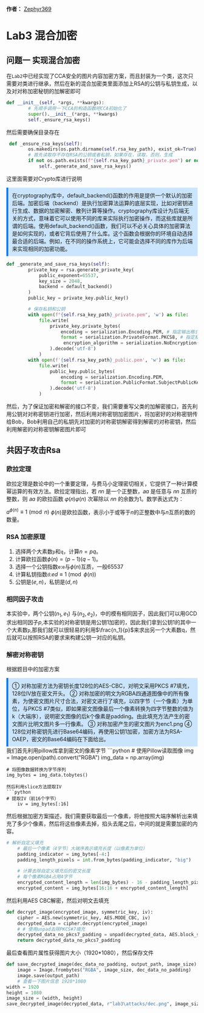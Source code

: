 **作者：** [Zephyr369](https://github.com/ZephyrVictor)

# Lab3  混合加密

## 问题一 实现混合加密

在`Lab2`中已经实现了CCA安全的图片内容加密方案，而且封装为一个类，这次只需要对类进行继承，然后在新的混合加密类里面添加上RSA的公钥与私钥生成，以及对对称加密秘钥的加解密即可

```python
def __init__(self, *args, **kwargs):
        # 先顺手调用一下CCA的构造函数吧CCA初始化了
        super().__init__(*args, **kwargs)
        self._ensure_rsa_keys()
```

然后需要确保目录存在

```python
 def _ensure_rsa_keys(self):
        os.makedirs(os.path.dirname(self.rsa_key_path), exist_ok=True)
        # 首先读取存不存在RSA的公钥或者私钥，如果存在，读取，否则，生成
        if not os.path.exists(f"{self.rsa_key_path}_private.pem") or not os.path.exists(f'{self.rsa_key_path}_public.pem'):
            self._generate_and_save_rsa_keys()
```

这里面需要对Crypto库进行说明

<div style="background-color: #cce5ff; padding: 10px; border-left: 5px solid #007bff;">
 在cryptography库中，default_backend()函数的作用是提供一个默认的加密后端。加密后端（backend）是执行加密算法运算的底层实现，比如对密钥进行生成、数据的加密解密、散列计算等操作。cryptography库设计为后端无关的方式，意味着它可以使用不同的库来实际执行加密操作，而这些库就是所谓的后端。使用default_backend()函数，我们可以不必关心具体的加密算法是如何实现的，或者它背后使用了什么库。这个函数会根据你的环境自动选择最合适的后端。例如，在不同的操作系统上，它可能会选择不同的库作为后端来实现相同的加密功能。
</div>

```python
def _generate_and_save_rsa_keys(self):
        private_key = rsa.generate_private_key(
            public_exponent=65537,
            key_size = 2048,
            backend = default_backend()
        )
        public_key = private_key.public_key()

        # 保存私钥和公钥
        with open(f"{self.rsa_key_path}_private.pem", 'w') as file:
            file.write(
                private_key.private_bytes(
                    encoding = serialization.Encoding.PEM, # 指定输出格式为PEM
                    format = serialization.PrivateFormat.PKCS8, # 指定私钥的格式为PKCS#8
                     encryption_algorithm = serialization.NoEncryption()
                ).decode('utf-8')
            )
        with open(f'{self.rsa_key_path}_public.pem', 'w') as file:
            file.write(
                public_key.public_bytes(
                    encoding = serialization.Encoding.PEM,
                    format = serialization.PublicFormat.SubjectPublicKeyInfo
                ).decode('utf-8')
            )
```

然后，为了保证加密和解密的接口不变，我们需要重写父类的加解密接口，首先利用公钥对对称密钥进行加密，然后利用对称密钥加密图片，将加密好的对称密钥传给Bob，Bob利用自己的私钥先对加密的对称密钥解密得到解密的对称密钥，然后利用解密的对称密钥解密图片即可

## 共因子攻击Rsa

### 欧拉定理

欧拉定理是数论中的一个重要定理，与费马小定理密切相关，它提供了一种计算模幂运算的有效方法。欧拉定理指出，若 𝑛*n* 是一个正整数，𝑎*a* 是任意与 𝑛*n* 互质的整数，则 𝑎*a* 的欧拉函数 𝜑(𝑛)*φ*(*n*) 次幂除以 𝑛*n* 的余数为1。数学表达式为：

$a^{\phi(n)} \equiv 1 \pmod{n}$
$\phi(n)$是欧拉函数，表示小于或等于$n$的正整数中与$n$互质的数的数量。
### RSA 加密原理
1. 选择两个大素数`p`和`q`，计算$n = pq$。
2. 计算欧拉函数$\phi(n) = (p-1)(q-1)$。
3. 选择一个公钥指数`e`:`e`与$\phi(n)$互质，一般65537
4. 计算私钥指数`d`:$ed \equiv 1 \pmod{\phi(n)}$
5. 公钥是$(e, n)$，私钥是$(d,n)$
### 相同因子攻击
本实验中，两个公钥$(n_1, e_1)$ 与$(n_2,e_2)$，中的模有相同因子，因此我们可以用GCD求出相同因子$p$,本实验的对称密钥是用公钥1加密的，因此我们拿到公钥1的其中一个大素数`p`,那我们就可以很轻易的利用$\frac{n_1}{p}$来求出另一个大素数q，然后就可以按照RSA的要求来构建公钥一对应的私钥。
### 解密对称密钥
根据题目中的加密方案
<div style="background-color: #cce5ff; padding: 10px; border-left: 5px solid #007bff;">
 ①	对称加密方法为密钥长度128位的AES-CBC，对明文采用PKCS #7填充，128位IV放在密文开头。
②	对称加密的明文为RGBA四通道图像中的所有像素，为使密文图片尺寸合法，对密文进行了填充，以四字节（一个像素）为单位，与PKCS #7类似，即如果密文图像最后一个像素转换为四字节整数的值为k（大端序），说明密文图像的后k个像素是padding。由此填充方法产生的密文图片比明文图片多一行像素。
③	对称加密产生的密文图片为enc1.png
④	128位对称密钥先进行Base64编码，再使用公钥1加密，加密方法为RSA-OAEP，密文的Base64编码在下面给出。
</div>
我们首先利用pillow库拿到密文的像素字节
```python
# 使用Pillow读取图像
    img = Image.open(path).convert("RGBA")
    img_data = np.array(img)
    
    # 将图像数据转换为字节序列
    img_bytes = img_data.tobytes()
```
然后利用slice方法提取IV
```python
# 提取IV（前16个字节）
    iv = img_bytes[:16]
```
然后根据加密方案描述，我们需要获取最后一个像素，将他按照大端序解析出来填充了多少个像素，然后将这些像素去掉，掐头去尾之后，中间的就是需要加密的内容。
```python
# 解析自定义填充
    # 最后一个像素（4字节）大端序表示填充长度（以像素为单位）
    padding_indicator = img_bytes[-4:]
    padding_length_pixels = int.from_bytes(padding_indicator, "big")
    
    # 计算去除自定义填充后的密文长度
    # 每个像素RGBA占用4字节
    encrypted_content_length = len(img_bytes) - 16 - padding_length_pixels * 4
    encrypted_content = img_bytes[16:16 + encrypted_content_length]
```
然后利用AES CBC解密，然后对明文去填充
```python
def decrypt_image(encrypted_image, symmetric_key, iv):
    cipher = AES.new(symmetric_key, AES.MODE_CBC, iv)
    decrypted_data = cipher.decrypt(encrypted_image)
    # # 使用unpad去除PKCS#7填充
    decrypted_data_no_pkcs7_padding = unpad(decrypted_data, AES.block_size, style='pkcs7')
    return decrypted_data_no_pkcs7_padding
```
最后查看图片属性获得图片大小（1920*1080），然后保存文件
```python
def save_decrypted_image(dec_data_no_padding, output_path, image_size):
    image = Image.frombytes("RGBA", image_size, dec_data_no_padding)
    image.save(output_path)
    # 查看一下图片信息 1920*1080
width = 1920
height = 1080
image_size = (width, height)
save_decrypted_image(decrypted_data, r"lab3\attacks/dec.png", image_size)
```